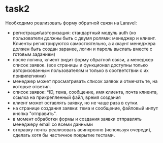 # task2
Необходимо реализовать форму обратной связи на Laravel:

- регистрация\авторизация: стандартный модуль auth (но пользователи должны быть с двумя ролями: менеджер и клиент. Клиенты регистрируются самостоятельно, а аккаунт менеджера должен быть создан заранее, логин и пароль выслать вместе с готовым заданием)
- после логина, клиент видит форму обратной связи, а менеджер список заявок. (все страницы и функционал доступны только авторизованным пользователям и только в соответствии с их привилегиями)
- менеджер может просматривать список заявок и отмечать те, на которые ответил.
- список заявок:
    *ID, тема, сообщение, имя клиента, почта клиента, ссылка на прикрепленный файл, время создания
- клиент может оставлять заявку, но не чаще раза в сутки.
- на странице создания заявки: тема и сообщение, файловый инпут кнопка "отправить".
- в момент обработки формы и создания заявки отправлять менеджеру email со всеми данными
- отправку почты реализовать асинхронно (используя очереди), сделать хотя бы частичное покрытие тестами.
